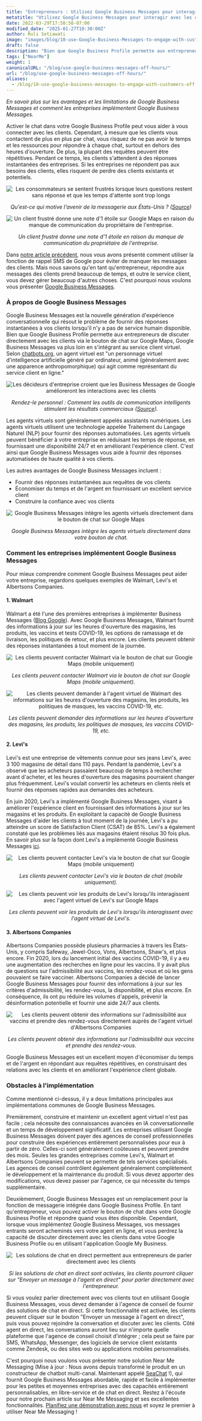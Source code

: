 ```yaml
---
title: "Entrepreneurs : Utilisez Google Business Messages pour interagir avec les clients en dehors des heures d'ouverture !"
metatitle: "Utilisez Google Business Messages pour interagir avec les clients en dehors des heures d'ouverture !"
date: 2022-03-29T17:58:58-07:00
modified_date: "2025-01-27T10:30:00Z"
author: Ruli Setiawati
image: "images/blog/10-use-Google-Business-Messages-to-engage-with-customers-off-hours/thumbnail.png"
draft: false
description: "Bien que Google Business Profile permette aux entrepreneurs de discuter directement avec les clients, Google Business Messages permet l'intégration avec le service client virtuel."
tags: ["NearMe"]
weight: 1
canonicalURL: "/blog/use-google-business-messages-off-hours/"
url: "/blog/use-google-business-messages-off-hours/"
aliases:
  - /blog/10-use-google-business-messages-to-engage-with-customers-off-hours/
---
```


*En savoir plus sur les avantages et les limitations de Google Business Messages et comment les entreprises implémentent Google Business Messages.*

Activer le chat dans votre Google Business Profile peut vous aider à vous connecter avec les clients. Cependant, à mesure que les clients vous contactent de plus en plus par chat, vous risquez de ne pas avoir le temps et les ressources pour répondre à chaque chat, surtout en dehors des heures d'ouverture. De plus, la plupart des requêtes peuvent être répétitives. Pendant ce temps, les clients s'attendent à des réponses instantanées des entreprises. Si les entreprises ne répondent pas aux besoins des clients, elles risquent de perdre des clients existants et potentiels.

<center>
<img src="/images/blog/10-use-Google-Business-Messages-to-engage-with-customers-off-hours/1-stats.png" alt="Les consommateurs se sentent frustrés lorsque leurs questions restent sans réponse et que les temps d'attente sont trop longs"/>

*Qu'est-ce qui motive l'avenir de la messagerie aux États-Unis ? ([Source](https://developers.google.com/business-communications/business-messages/files/us-business-messages-infographic.pdf))*
</center>

<center>
<img src="/images/blog/10-use-Google-Business-Messages-to-engage-with-customers-off-hours/2-one_star.png" alt="Un client frustré donne une note d'1 étoile sur Google Maps en raison du manque de communication du propriétaire de l'entreprise."/>

*Un client frustré donne une note d'1 étoile en raison du manque de communication du propriétaire de l'entreprise.*
</center>

Dans [notre article précédent](https://seasalt.ai/blog/9-enable-chat-on-google-maps/), nous vous avons présenté comment utiliser la fonction de rappel SMS de Google pour éviter de manquer les messages des clients. Mais nous savons qu'en tant qu'entrepreneur, répondre aux messages des clients prend beaucoup de temps, et outre le service client, vous devez gérer beaucoup d'autres choses. C'est pourquoi nous voulons vous présenter [Google Business Messages](https://businessmessages.google/).

### À propos de Google Business Messages

Google Business Messages est la nouvelle génération d'expérience conversationnelle qui résout le problème de fournir des réponses instantanées à vos clients lorsqu'il n'y a pas de service humain disponible. Bien que Google Business Profile permette aux entrepreneurs de discuter directement avec les clients via le bouton de chat sur Google Maps, Google Business Messages va plus loin en s'intégrant au service client virtuel. Selon [chatbots.org](https://www.google.com/url?q=https://www.chatbots.org/virtual_agent/&sa=D&source=docs&ust=1648605707733291&usg=AOvVaw1v4dJFgDD-5SmpSNZBu3J6), un agent virtuel est "un personnage virtuel d'intelligence artificielle généré par ordinateur, animé (généralement avec une apparence anthropomorphique) qui agit comme représentant du service client en ligne."

<center>
<img src="/images/blog/10-use-Google-Business-Messages-to-engage-with-customers-off-hours/3-stats.png" alt="Les décideurs d'entreprise croient que les Business Messages de Google amélioreront les interactions avec les clients"/>

*Rendez-le personnel : Comment les outils de communication intelligents stimulent les résultats commerciaux ([Source](https://services.google.com/fh/files/misc/how_smart_communication_tools_drive_business_results.pdf)).*
</center>

Les agents virtuels sont généralement appelés assistants numériques. Les agents virtuels utilisent une technologie appelée Traitement du Langage Naturel (NLP) pour fournir des réponses automatisées. Les agents virtuels peuvent bénéficier à votre entreprise en réduisant les temps de réponse, en fournissant une disponibilité 24/7 et en améliorant l'expérience client. C'est ainsi que Google Business Messages vous aide à fournir des réponses automatisées de haute qualité à vos clients.

Les autres avantages de Google Business Messages incluent :
- Fournir des réponses instantanées aux requêtes de vos clients
- Économiser du temps et de l'argent en fournissant un excellent service client
- Construire la confiance avec vos clients

<center>
<img src="/images/blog/10-use-Google-Business-Messages-to-engage-with-customers-off-hours/4-GBM_bridgepoint_runners.png" alt="Google Business Messages intègre les agents virtuels directement dans le bouton de chat sur Google Maps"/>

*Google Business Messages intègre les agents virtuels directement dans votre bouton de chat.*
</center>

### Comment les entreprises implémentent Google Business Messages

Pour mieux comprendre comment Google Business Messages peut aider votre entreprise, regardons quelques exemples de Walmart, Levi's et Albertsons Companies.

#### 1. Walmart

Walmart a été l'une des premières entreprises à implémenter Business Messages ([Blog Google](https://blog.google/products/maps/now-sending-business-messages-google-maps-and-search/)). Avec Google Business Messages, Walmart fournit des informations à jour sur les heures d'ouverture des magasins, les produits, les vaccins et tests COVID-19, les options de ramassage et de livraison, les politiques de retour, et plus encore. Les clients peuvent obtenir des réponses instantanées à tout moment de la journée.

<center>
<img src="/images/blog/10-use-Google-Business-Messages-to-engage-with-customers-off-hours/5-walmart_chat.png" alt="Les clients peuvent contacter Walmart via le bouton de chat sur Google Maps (mobile uniquement)"/>

*Les clients peuvent contacter Walmart via le bouton de chat sur Google Maps (mobile uniquement).*
</center>

<center>
<img src="/images/blog/10-use-Google-Business-Messages-to-engage-with-customers-off-hours/6-walmart_va.png" alt="Les clients peuvent demander à l'agent virtuel de Walmart des informations sur les heures d'ouverture des magasins, les produits, les politiques de masques, les vaccins COVID-19, etc."/>

*Les clients peuvent demander des informations sur les heures d'ouverture des magasins, les produits, les politiques de masques, les vaccins COVID-19, etc.*
</center>

#### 2. Levi's

Levi's est une entreprise de vêtements connue pour ses jeans Levi's, avec 3 100 magasins de détail dans 110 pays. Pendant la pandémie, Levi's a observé que les acheteurs passaient beaucoup de temps à rechercher avant d'acheter, et les heures d'ouverture des magasins pourraient changer plus fréquemment. Levi's voulait convertir les acheteurs en clients réels et fournir des réponses rapides aux demandes des acheteurs.

En juin 2020, Levi's a implémenté Google Business Messages, visant à améliorer l'expérience client en fournissant des informations à jour sur les magasins et les produits. En exploitant la capacité de Google Business Messages d'aider les clients à tout moment de la journée, Levi's a pu atteindre un score de Satisfaction Client (CSAT) de 85%. Levi's a également constaté que les problèmes liés aux magasins étaient résolus 30 fois plus. En savoir plus sur la façon dont Levi's a implémenté Google Business Messages [ici](https://developers.google.com/business-communications/business-messages/files/levis-case-study.pdf).

<center>
<img src="/images/blog/10-use-Google-Business-Messages-to-engage-with-customers-off-hours/7-levi_chat.png" alt="Les clients peuvent contacter Levi's via le bouton de chat sur Google Maps (mobile uniquement)"/>

*Les clients peuvent contacter Levi's via le bouton de chat (mobile uniquement).*
</center>

<center>
<img src="/images/blog/10-use-Google-Business-Messages-to-engage-with-customers-off-hours/8-levi_va.png" alt="Les clients peuvent voir les produits de Levi's lorsqu'ils interagissent avec l'agent virtuel de Levi's sur Google Maps"/>

*Les clients peuvent voir les produits de Levi's lorsqu'ils interagissent avec l'agent virtuel de Levi's.*
</center>

#### 3. Albertsons Companies

Albertsons Companies possède plusieurs pharmacies à travers les États-Unis, y compris Safeway, Jewel-Osco, Vons, Albertsons, Shaw's, et plus encore. Fin 2020, lors du lancement initial des vaccins COVID-19, il y a eu une augmentation des recherches en ligne pour les vaccins. Il y avait plus de questions sur l'admissibilité aux vaccins, les rendez-vous et où les gens pouvaient se faire vacciner. Albertsons Companies a décidé de lancer Google Business Messages pour fournir des informations à jour sur les critères d'admissibilité, les rendez-vous, la disponibilité, et plus encore. En conséquence, ils ont pu réduire les volumes d'appels, prévenir la désinformation potentielle et fournir une aide 24/7 aux clients.

<center>
<img src="/images/blog/10-use-Google-Business-Messages-to-engage-with-customers-off-hours/9-albertsons_chat.png" alt="Les clients peuvent obtenir des informations sur l'admissibilité aux vaccins et prendre des rendez-vous directement auprès de l'agent virtuel d'Albertsons Companies"/>

*Les clients peuvent obtenir des informations sur l'admissibilité aux vaccins et prendre des rendez-vous.*
</center>

Google Business Messages est un excellent moyen d'économiser du temps et de l'argent en répondant aux requêtes répétitives, en construisant des relations avec les clients et en améliorant l'expérience client globale.

### Obstacles à l'implémentation

Comme mentionné ci-dessus, il y a deux limitations principales aux implémentations communes de Google Business Messages.

Premièrement, construire et maintenir un excellent agent virtuel n'est pas facile ; cela nécessite des connaissances avancées en IA conversationnelle et un temps de développement significatif. Les entreprises utilisant Google Business Messages doivent payer des agences de conseil professionnelles pour construire des expériences entièrement personnalisées pour eux à partir de zéro. Celles-ci sont généralement coûteuses et peuvent prendre des mois. Seules les grandes entreprises comme Levi's, Walmart et Albertsons Companies peuvent se permettre de tels services spécialisés. Les agences de conseil contrôlent également généralement complètement le développement et la maintenance du produit. Si vous devez apporter des modifications, vous devez passer par l'agence, ce qui nécessite du temps supplémentaire.

Deuxièmement, Google Business Messages est un remplacement pour la fonction de messagerie intégrée dans Google Business Profile. En tant qu'entrepreneur, vous pouvez activer le bouton de chat dans votre Google Business Profile et répondre quand vous êtes disponible. Cependant, lorsque vous implémentez Google Business Messages, vos messages entrants seront acheminés vers votre agent en ligne, et vous perdrez la capacité de discuter directement avec les clients dans votre Google Business Profile ou en utilisant l'application Google My Business.

<center>
<img src="/images/blog/10-use-Google-Business-Messages-to-engage-with-customers-off-hours/10-live_agent.png" alt="Les solutions de chat en direct permettent aux entrepreneurs de parler directement avec les clients"/>

*Si les solutions de chat en direct sont activées, les clients pourront cliquer sur "Envoyer un message à l'agent en direct" pour parler directement avec l'entrepreneur.*
</center>

Si vous voulez parler directement avec vos clients tout en utilisant Google Business Messages, vous devez demander à l'agence de conseil de fournir des solutions de chat en direct. Si cette fonctionnalité est activée, les clients peuvent cliquer sur le bouton "Envoyer un message à l'agent en direct", puis vous pouvez rejoindre la conversation et discuter avec les clients. Côté agent en direct, les conversations auront lieu sur n'importe quelle plateforme que l'agence de conseil choisit d'intégrer ; cela peut se faire par SMS, WhatsApp, Messenger, des logiciels de service client existants comme Zendesk, ou des sites web ou applications mobiles personnalisés.

C'est pourquoi nous voulons vous présenter notre solution Near Me Messaging (Mise à jour : Nous avons depuis transformé le produit en un constructeur de chatbot multi-canal. Maintenant appelé [SeaChat](https://chat.seasalt.ai/?utm_source=blog) !), qui fournit Google Business Messages abordable, rapide et facile à implémenter pour les petites et moyennes entreprises avec des capacités entièrement personnalisables, en libre-service et de chat en direct. Restez à l'écoute pour notre prochain article sur Near Me Messaging et ses excellentes fonctionnalités. [Planifiez une démonstration avec nous](https://meetings.hubspot.com/seasalt-ai/seasalt-meeting) et soyez le premier à utiliser Near Me Messaging !
